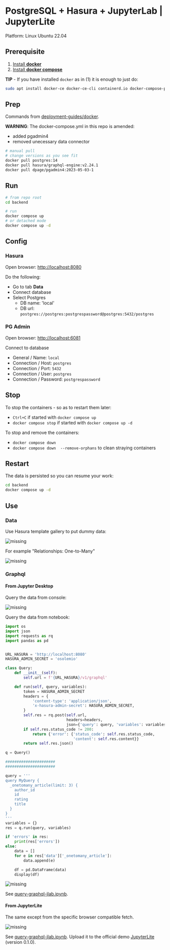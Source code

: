 # PostgreSQL + Hasura + JupyterLab | JupyterLite

Platform: Linux Ubuntu 22.04

## Prerequisite

1. [Install **docker**](https://www.digitalocean.com/community/tutorials/how-to-install-and-use-docker-on-ubuntu-22-04)
1. [Install **docker compose**](https://linux.how2shout.com/install-and-configure-docker-compose-on-ubuntu-22-04-lts-jammy/)

**TIP** - If you have installed `docker` as in (1) it is enough to just do:

```sh
sudo apt install docker-ce docker-ce-cli containerd.io docker-compose-plugin
```

## Prep

Commands from [deployment-guides/docker](https://hasura.io/docs/latest/deployment/deployment-guides/docker/).

**WARNING**: The docker-compose.yml in this repo is amended:

- added pgadmin4
- removed unecessary data connector

```sh
# manual pull
# change versions as you see fit
docker pull postgres:14
docker pull hasura/graphql-engine:v2.24.1
docker pull dpage/pgadmin4:2023-05-03-1
```

## Run

```sh
# from repo root
cd backend

# run
docker compose up
# or detached mode
docker compose up -d
```

## Config

### Hasura

Open browser: [http://localhost:8080](http://localhost:8080)

Do the following:

- Go to tab **Data**
- Connect database
- Select Postgres
  - DB name: 'local'
  - DB url: `postgres://postgres:postgrespassword@postgres:5432/postgres`

### PG Admin

Open browser: [http://localhost:6081](http://localhost:6081)

Connect to database

- General / Name: `local`
- Connection / Host: `postgres`
- Connection / Port: `5432`
- Connection / User: `postgres`
- Connection / Password: `postgrespassword`

## Stop

To stop the containers - so as to restart them later:

- `Ctrl+C` if started with `docker compose up`
- `docker compose stop` if started with `docker compose up -d`

To stop and remove the containers:

- `docker compose down`
- `docker compose down  --remove-orphans` to clean straying containers

## Restart

The data is persisted so you can resume your work:

```sh
cd backend
docker compose up -d
```

## Use

### Data

Use Hasura template gallery to put dummy data:

![missing](./img/hasura-template-gallery.png)

For example "Relationships: One-to-Many"

![missing](./img/hasura-one-to-many.png)

### Graphql

#### From Jupyter Desktop

Query the data from console:

![missing](./img/graphql-query.png)

Query the data from notebook:

```py
import os
import json
import requests as rq
import pandas as pd


URL_HASURA = 'http://localhost:8080'
HASURA_ADMIN_SECRET = 'osolemio'

class Query:
    def __init__(self):
        self.url = f'{URL_HASURA}/v1/graphql'

    def run(self, query, variables):
        token = HASURA_ADMIN_SECRET
        headers = {
            'content-type': 'application/json',
            'x-hasura-admin-secret': HASURA_ADMIN_SECRET,
        }
        self.res = rq.post(self.url,
                           headers=headers,
                           json={'query': query, 'variables': variables})
        if self.res.status_code != 200:
            return {'error': {'status_code': self.res.status_code,
                              'content': self.res.content}}
        return self.res.json()

q = Query()

######################
######################

query = '''
query MyQuery {
  _onetomany_article(limit: 3) {
    author_id
    id
    rating
    title
  }
}
'''
variables = {}
res = q.run(query, variables)

if 'errors' in res:
    print(res['errors'])
else:
    data = []
    for e in res['data']['_onetomany_article']:
        data.append(e)

    df = pd.DataFrame(data)
    display(df)

```

![missing](./img/graphql-from-jlab.png)

See [query-graphql-jlab.ipynb](./notebook/query-graphql-jlab.ipynb).

#### From JupyterLite

The same except from the specific browser compatible fetch.

![missing](./img/graphql-from-jlite.png)

See [query-graphql-jlab.ipynb](./notebook/query-graphql-jlab.ipynb).
Upload it to the official demo [JupyterLite](https://jupyterlite.readthedocs.io/) (version 0.1.0).

